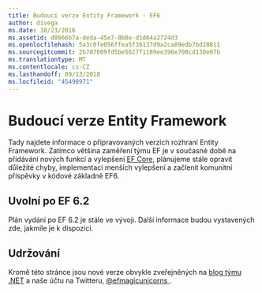 ```yaml
---
title: Budoucí verze Entity Framework - EF6
author: divega
ms.date: 10/23/2016
ms.assetid: d8666b7a-deda-45e7-8b8e-d1d64a2724d3
ms.openlocfilehash: 5a3c0fe056ffea5f36137d9a2ca89edb7bd28811
ms.sourcegitcommit: 2b787009fd5be5627f1189ee396e708cd130e07b
ms.translationtype: MT
ms.contentlocale: cs-CZ
ms.lasthandoff: 09/13/2018
ms.locfileid: "45490971"
---
```

# <a name="future-versions-of-entity-framework"></a>Budoucí verze Entity Framework 
Tady najdete informace o připravovaných verzích rozhraní Entity Framework.
Zatímco většina zaměření týmu EF je v současné době na přidávání nových funkcí a vylepšení [EF Core](https://docs.microsoft.com/en-us/ef/core/index), plánujeme stále opravit důležité chyby, implementaci menších vylepšení a začlenit komunitní příspěvky v kódové základně EF6.

## <a name="post-ef-62-releases"></a>Uvolní po EF 6.2

Plán vydání po EF 6.2 je stále ve vývoji. Další informace budou vystavených zde, jakmile je k dispozici.
 
## <a name="staying-up-to-date"></a>Udržování  
  
Kromě této stránce jsou nové verze obvykle zveřejněných na [blog týmu .NET](https://blogs.msdn.microsoft.com/dotnet/tag/entity-framework/) a naše účtu na Twitteru, [ @efmagicunicorns ](http://twitter.com/efmagicunicorns).
  